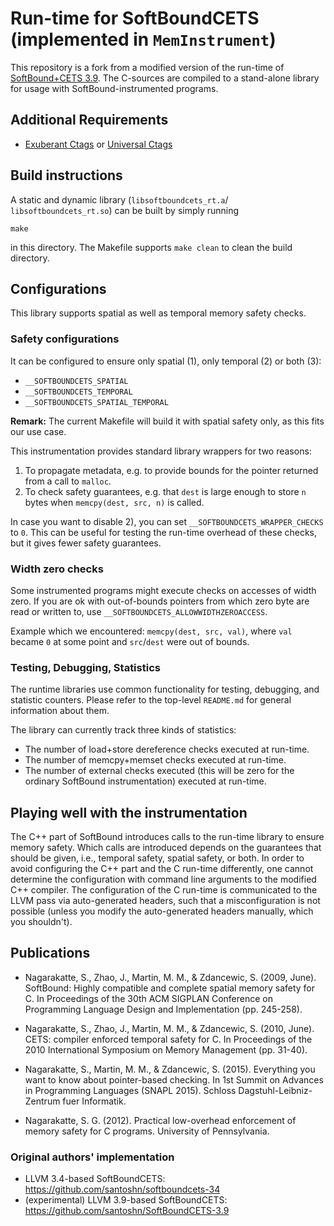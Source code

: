 # Run-time for SoftBoundCETS (implemented in `MemInstrument`)

This repository is a fork from a modified version of the run-time of [SoftBound+CETS 3.9](https://github.com/santoshn/SoftBoundCETS-3.9).
The C-sources are compiled to a stand-alone library for usage with SoftBound-instrumented programs.

## Additional Requirements

* [Exuberant Ctags](http://ctags.sourceforge.net/) or [Universal Ctags](https://github.com/universal-ctags/ctags)

## Build instructions

A static and dynamic library (`libsoftboundcets_rt.a`/ `libsoftboundcets_rt.so`) can be built by simply running

```
make
```

in this directory.
The Makefile supports `make clean` to clean the build directory.

## Configurations

This library supports spatial as well as temporal memory safety checks.

### Safety configurations

It can be configured to ensure only spatial (1), only temporal (2) or both (3):

* `__SOFTBOUNDCETS_SPATIAL`
* `__SOFTBOUNDCETS_TEMPORAL`
* `__SOFTBOUNDCETS_SPATIAL_TEMPORAL`

**Remark:** The current Makefile will build it with spatial safety only, as this fits our use case.

This instrumentation provides standard library wrappers for two reasons:
1) To propagate metadata, e.g. to provide bounds for the pointer returned from a call to `malloc`.
2) To check safety guarantees, e.g. that `dest` is large enough to store `n` bytes when `memcpy(dest, src, n)` is called.

In case you want to disable 2), you can set `__SOFTBOUNDCETS_WRAPPER_CHECKS` to `0`.
This can be useful for testing the run-time overhead of these checks, but it gives fewer safety guarantees.

### Width zero checks

Some instrumented programs might execute checks on accesses of width zero.
If you are ok with out-of-bounds pointers from which zero byte are read or written to, use `__SOFTBOUNDCETS_ALLOWWIDTHZEROACCESS`.

Example which we encountered: `memcpy(dest, src, val)`, where `val` became `0` at some point and `src`/`dest` were out of bounds.

### Testing, Debugging, Statistics

The runtime libraries use common functionality for testing, debugging, and statistic counters. Please refer to the top-level `README.md` for general information about them.

The library can currently track three kinds of statistics:

* The number of load+store dereference checks executed at run-time.
* The number of memcpy+memset checks executed at run-time.
* The number of external checks executed (this will be zero for the ordinary SoftBound instrumentation) executed at run-time.

## Playing well with the instrumentation

The C++ part of SoftBound introduces calls to the run-time library to ensure memory safety. Which calls are introduced depends on the guarantees that should be given, i.e., temporal safety, spatial safety, or both.
In order to avoid configuring the C++ part and the C run-time differently, one cannot determine the configuration with command line arguments to the modified C++ compiler. The configuration of the C run-time is communicated to the LLVM pass via auto-generated headers, such that a misconfiguration is not possible (unless you modify the auto-generated headers manually, which you shouldn't).


## Publications

* Nagarakatte, S., Zhao, J., Martin, M. M., & Zdancewic, S. (2009, June). SoftBound: Highly compatible and complete spatial memory safety for C. In Proceedings of the 30th ACM SIGPLAN Conference on Programming Language Design and Implementation (pp. 245-258).

* Nagarakatte, S., Zhao, J., Martin, M. M., & Zdancewic, S. (2010, June). CETS: compiler enforced temporal safety for C. In Proceedings of the 2010 International Symposium on Memory Management (pp. 31-40).

* Nagarakatte, S., Martin, M. M., & Zdancewic, S. (2015). Everything you want to know about pointer-based checking. In 1st Summit on Advances in Programming Languages (SNAPL 2015). Schloss Dagstuhl-Leibniz-Zentrum fuer Informatik.

* Nagarakatte, S. G. (2012). Practical low-overhead enforcement of memory safety for C programs. University of Pennsylvania.

### Original authors' implementation

* LLVM 3.4-based SoftBoundCETS: https://github.com/santoshn/softboundcets-34
* (experimental) LLVM 3.9-based SoftBoundCETS: https://github.com/santoshn/SoftBoundCETS-3.9
